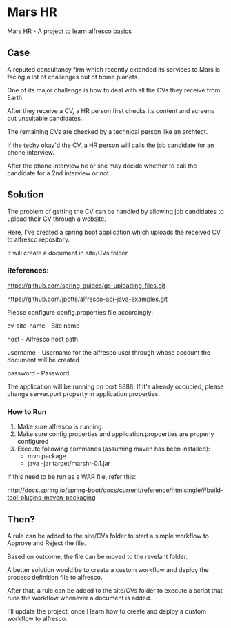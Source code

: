 # Mars HR

Mars HR - A project to learn alfresco basics

## Case

A reputed consultancy firm which recently extended its services to Mars is facing a lot of challenges out of home planets.

One of its major challenge is how to deal with all the CVs they receive from Earth.

After they receive a CV, a HR person first checks its content and screens out unsuitable candidates.

The remaining CVs are checked by a technical person like an archtect.

If the techy okay'd the CV, a HR person will calls the job candidate for an phone interview.

After the phone interview he or she may decide whether to call the candidate for a 2nd interview or not.

## Solution

The problem of getting the CV can be handled by allowing job candidates to upload their CV through a website.

Here, I've created a spring boot application which uploads the received CV to alfresco repository.

It will create a document in site/CVs folder.


### References:

https://github.com/spring-guides/gs-uploading-files.git

https://github.com/jpotts/alfresco-api-java-examples.git

Please configure config.properties file accordingly:

cv-site-name - Site name

host - Alfresco host path

username - Username for the alfresco user through whose account the document will be created

password - Password

The application will be running on port 8888. If it's already occupied, please change server.port property in application.properties.

### How to Run

1. Make sure alfresco is running.
2. Make sure config.properties and application.propoerties are properly configured
3. Execute following commands (assuming maven has been installed):
	* mvn package 
	* java -jar target/marshr-0.1.jar

If this need to be run as a WAR file, refer this:

http://docs.spring.io/spring-boot/docs/current/reference/htmlsingle/#build-tool-plugins-maven-packaging

## Then?

A rule can be added to the site/CVs folder to start a simple workflow to Approve and Reject the file.

Based on outcome, the file can be moved to the revelant folder.

A better solution would be to create a custom workflow and deploy the process definition file to alfresco.

After that, a rule can be added to the site/CVs folder to execute a script that runs the workflow whenever a document is added.

I'll update the project, once I learn how to create and deploy a custom workflow to alfresco.
